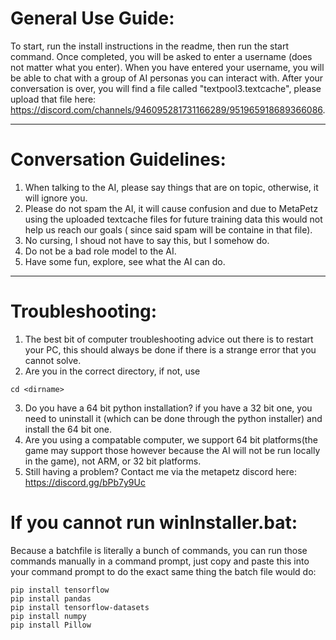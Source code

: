 # General Use Guide:

To start, run the install instructions in the readme, then run the start command. Once completed, you will be asked to enter a username (does not matter what you enter). When you have entered your username, you will be able to chat with a group of AI personas you can interact with. After your conversation is over, you will find a file called "textpool3.textcache", please upload that file here: https://discord.com/channels/946095281731166289/951965918689366086.

--------------------------------------


# Conversation Guidelines:

1. When talking to the AI, please say things that are on topic, otherwise, it will ignore you.
2. Please do not spam the AI, it will cause confusion and due to MetaPetz using the uploaded textcache files for future training data this would not help us reach our goals ( since said spam will be containe in that file).
3. No cursing, I shoud not have to say this, but I somehow do.
4. Do not be a bad role model to the AI.
5. Have some fun, explore, see what the AI can do.

---------------------------------------

# Troubleshooting:

1. The best bit of computer troubleshooting advice out there is to restart your PC, this should always be done if there is a strange error that you cannot solve.
2. Are you in the correct directory, if not, use 
```
cd <dirname>
```
3. Do you have a 64 bit python installation? if you have a 32 bit one, you need to uninstall it (which can be done through the python installer) and install the 64 bit one.
4. Are you using a compatable computer, we support 64 bit platforms(the game may support those however because the AI will not be run locally in the game), not ARM, or 32 bit platforms.
5. Still having a problem? Contact me via the metapetz discord here: https://discord.gg/bPb7y9Uc

# If you cannot run winInstaller.bat:

Because a batchfile is literally a bunch of commands, you can run those commands manually in a command prompt, just copy and paste this into your command prompt to do the exact same thing the batch file would do:
```
pip install tensorflow
pip install pandas
pip install tensorflow-datasets
pip install numpy
pip install Pillow
```
